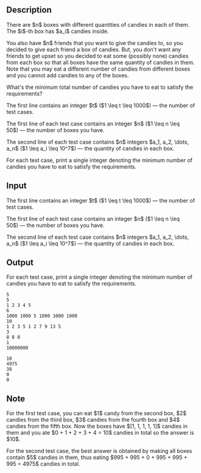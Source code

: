 ## Description

<div><p>There are $n$ boxes with different quantities of candies in each of them. The $i$-th box has $a_i$ candies inside.</p><p>You also have $n$ friends that you want to give the candies to, so you decided to give each friend a box of candies. But, you don't want any friends to get upset so you decided to eat some (possibly none) candies from each box so that all boxes have the same quantity of candies in them. Note that you may eat a different number of candies from different boxes and you cannot add candies to any of the boxes.</p><p>What's the minimum total number of candies you have to eat to satisfy the requirements?</p></div><div class="input-specification"><p>The first line contains an integer $t$ ($1 \leq t \leq 1000$)&nbsp;— the number of test cases.</p><p>The first line of each test case contains an integer $n$ ($1 \leq n \leq 50$)&nbsp;— the number of boxes you have.</p><p>The second line of each test case contains $n$ integers $a_1, a_2, \dots, a_n$ ($1 \leq a_i \leq 10^7$)&nbsp;— the quantity of candies in each box.</p></div><div class="output-specification"><p>For each test case, print a single integer denoting the minimum number of candies you have to eat to satisfy the requirements.</p></div>

## Input

<p>The first line contains an integer $t$ ($1 \leq t \leq 1000$)&nbsp;— the number of test cases.</p><p>The first line of each test case contains an integer $n$ ($1 \leq n \leq 50$)&nbsp;— the number of boxes you have.</p><p>The second line of each test case contains $n$ integers $a_1, a_2, \dots, a_n$ ($1 \leq a_i \leq 10^7$)&nbsp;— the quantity of candies in each box.</p>

## Output

<p>For each test case, print a single integer denoting the minimum number of candies you have to eat to satisfy the requirements.</p>





```input1
5
5
1 2 3 4 5
6
1000 1000 5 1000 1000 1000
10
1 2 3 5 1 2 7 9 13 5
3
8 8 8
1
10000000
```




```output1
10
4975
38
0
0
```



## Note

<p>For the first test case, you can eat $1$ candy from the second box, $2$ candies from the third box, $3$ candies from the fourth box and $4$ candies from the fifth box. Now the boxes have $[1, 1, 1, 1, 1]$ candies in them and you ate $0 + 1 + 2 + 3 + 4 = 10$ candies in total so the answer is $10$.</p><p>For the second test case, the best answer is obtained by making all boxes contain $5$ candies in them, thus eating $995 + 995 + 0 + 995 + 995 + 995 = 4975$ candies in total.</p>

